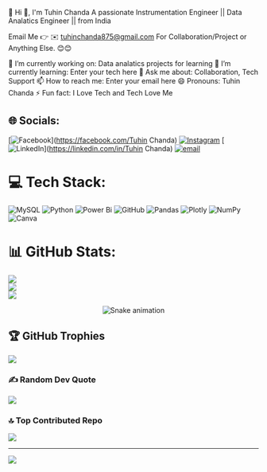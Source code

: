 💫 Hi 👋, I'm Tuhin Chanda
A passionate Instrumentation Engineer || Data Analatics Engineer || from India

Email Me 👉 ✉️ tuhinchanda875@gmail.com For Collaboration/Project or Anything Else. 😊😊

🔭 I’m currently working on: Data analatics projects for learning
🌱 I’m currently learning: Enter your tech here
💬 Ask me about: Collaboration, Tech Support
📫 How to reach me: Enter your email here
😄 Pronouns: Tuhin Chanda
⚡ Fun fact: I Love Tech and Tech Love Me
## 🌐 Socials:
[![Facebook](https://img.shields.io/badge/Facebook-%231877F2.svg?logo=Facebook&logoColor=white)](https://facebook.com/Tuhin Chanda) [![Instagram](https://img.shields.io/badge/Instagram-%23E4405F.svg?logo=Instagram&logoColor=white)](https://instagram.com/tuhin.chanda.12) [![LinkedIn](https://img.shields.io/badge/LinkedIn-%230077B5.svg?logo=linkedin&logoColor=white)](https://linkedin.com/in/Tuhin Chanda) [![email](https://img.shields.io/badge/Email-D14836?logo=gmail&logoColor=white)](mailto:tuhinchanda875@gmail.com) 

# 💻 Tech Stack:
![MySQL](https://img.shields.io/badge/mysql-4479A1.svg?style=for-the-badge&logo=mysql&logoColor=white) ![Python](https://img.shields.io/badge/python-3670A0?style=for-the-badge&logo=python&logoColor=ffdd54) ![Power Bi](https://img.shields.io/badge/power_bi-F2C811?style=for-the-badge&logo=powerbi&logoColor=black) ![GitHub](https://img.shields.io/badge/github-%23121011.svg?style=for-the-badge&logo=github&logoColor=white) ![Pandas](https://img.shields.io/badge/pandas-%23150458.svg?style=for-the-badge&logo=pandas&logoColor=white) ![Plotly](https://img.shields.io/badge/Plotly-%233F4F75.svg?style=for-the-badge&logo=plotly&logoColor=white) ![NumPy](https://img.shields.io/badge/numpy-%23013243.svg?style=for-the-badge&logo=numpy&logoColor=white) ![Canva](https://img.shields.io/badge/Canva-%2300C4CC.svg?style=for-the-badge&logo=Canva&logoColor=white)
# 📊 GitHub Stats:
![](https://github-readme-stats.vercel.app/api?username=tuhinchanda&theme=tokyonight&hide_border=false&include_all_commits=true&count_private=false)<br/>
![](https://nirzak-streak-stats.vercel.app/?user=tuhinchanda&theme=tokyonight&hide_border=false)<br/>
![](https://github-readme-stats.vercel.app/api/top-langs/?username=tuhinchanda&theme=tokyonight&hide_border=false&include_all_commits=true&count_private=false&layout=compact)

<!-- Snake Game Repo View -->

<div align="center">
  <img src="https://profile-readme-generator.com/assets/snake.svg" alt="Snake animation" />
</div>

## 🏆 GitHub Trophies
![](https://github-profile-trophy.vercel.app/?username=tuhinchanda&theme=radical&no-frame=false&no-bg=true&margin-w=4)

### ✍️ Random Dev Quote
![](https://quotes-github-readme.vercel.app/api?type=horizontal&theme=radical)

### 🔝 Top Contributed Repo
![](https://github-contributor-stats.vercel.app/api?username=tuhinchanda&limit=5&theme=dark&combine_all_yearly_contributions=true)

---
[![](https://visitcount.itsvg.in/api?id=tuhinchanda&icon=0&color=0)](https://visitcount.itsvg.in)

<!-- Proudly created with GPRM ( https://gprm.itsvg.in ) -->
